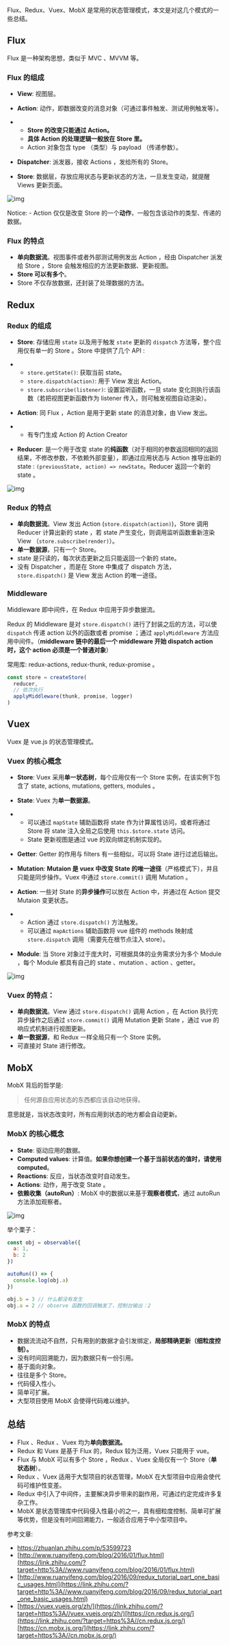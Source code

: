 Flux、Redux、Vuex、MobX 是常用的状态管理模式，本文是对这几个模式的一些总结。

## Flux

Flux 是一种架构思想，类似于 MVC 、MVVM 等。

### Flux 的组成

- **View**: 视图层。

- **Action**: 动作，即数据改变的消息对象（可通过事件触发、测试用例触发等）。

- - **Store 的改变只能通过 Action。**
  - **具体 Action 的处理逻辑一般放在 Store 里。**
  - Action 对象包含 type （类型）与 payload （传递参数）。

- **Dispatcher**: 派发器，接收 Actions ，发给所有的 Store。

- **Store**: 数据层，存放应用状态与更新状态的方法，一旦发生变动，就提醒 Views 更新页面。

![img](https://pic1.zhimg.com/80/v2-79ed4a3780c622f8f4b3656f6903b578_720w.jpg)

Notice: - Action 仅仅是改变 Store 的一个**动作**，一般包含该动作的类型、传递的数据。

### Flux 的特点

- **单向数据流**。视图事件或者外部测试用例发出 Action ，经由 Dispatcher 派发给 Store ，Store 会触发相应的方法更新数据、更新视图。
- **Store 可以有多个**。
- Store 不仅存放数据，还封装了处理数据的方法。

## Redux

### Redux 的组成

- **Store**: 存储应用 `state` 以及用于触发 `state` 更新的 `dispatch` 方法等，整个应用仅有单一的 Store 。Store 中提供了几个 API :

- - `store.getState()`: 获取当前 state。
  - `store.dispatch(action)`: 用于 View 发出 Action。
  - `store.subscribe(listener)`: 设置监听函数，一旦 state 变化则执行该函数（若把视图更新函数作为 listener 传入，则可触发视图自动渲染）。

- **Action**: 同 Flux ，Action 是用于更新 state 的消息对象，由 View 发出。

- - 有专门生成 Action 的 Action Creator

- **Reducer**: 是一个用于改变 state 的**纯函数**（对于相同的参数返回相同的返回结果，不修改参数，不依赖外部变量），即通过应用状态与 Action 推导出新的 state : `(previousState, action) => newState`。Reducer 返回一个新的 state 。

![img](https://pic4.zhimg.com/80/v2-e4537d38f50a3f42be2e432262dffa77_720w.jpg)

### Redux 的特点

- **单向数据流**。View 发出 Action (`store.dispatch(action)`)，Store 调用 Reducer 计算出新的 state ，若 state 产生变化，则调用监听函数重新渲染 View （`store.subscribe(render)`）。
- **单一数据源**，只有一个 Store。
- state 是只读的，每次状态更新之后只能返回一个新的 state。
- 没有 Dispatcher ，而是在 Store 中集成了 dispatch 方法，`store.dispatch()` 是 View 发出 Action 的唯一途径。

### Middleware

Middleware 即中间件，在 Redux 中应用于异步数据流。

Redux 的 Middleware 是对 `store.dispatch()` 进行了封装之后的方法，可以使 `dispatch` 传递 action 以外的函数或者 promise ；通过 `applyMiddleware` 方法应用中间件。（**middleware 链中的最后一个 middleware 开始 dispatch action 时，这个 action 必须是一个普通对象**）

常用库: redux-actions, redux-thunk, redux-promise 。

```js
const store = createStore(
  reducer,
  // 依次执行
  applyMiddleware(thunk, promise, logger)
)
```

## Vuex

Vuex 是 vue.js 的状态管理模式。

### Vuex 的核心概念

- **Store**: Vuex 采用**单一状态树**，每个应用仅有一个 Store 实例，在该实例下包含了 state, actions, mutations, getters, modules 。

- **State**: Vuex 为**单一数据源**。

- - 可以通过 `mapState` 辅助函数将 state 作为计算属性访问，或者将通过 Store 将 state 注入全局之后使用 `this.$store.state` 访问。
  - State 更新视图是通过 vue 的双向绑定机制实现的。

- **Getter**: Getter 的作用与 filters 有一些相似，可以将 State 进行过滤后输出。

- **Mutation**: **Mutaion 是 vuex 中改变 State 的唯一途径**（严格模式下），并且只能是同步操作。Vuex 中通过 `store.commit()` 调用 Mutation 。

- **Action**: 一些对 State 的**异步操作**可以放在 Action 中，并通过在 Action 提交 Mutaion 变更状态。

- - Action 通过 `store.dispatch()` 方法触发。
  - 可以通过 `mapActions` 辅助函数将 vue 组件的 methods 映射成 `store.dispatch` 调用（需要先在根节点注入 store）。

- **Module**: 当 Store 对象过于庞大时，可根据具体的业务需求分为多个 Module ，每个 Module 都具有自己的 state 、mutation 、action 、getter。

![img](https://pic1.zhimg.com/80/v2-3d69811be9fee4d3989d204bf25ab430_720w.jpg)

### Vuex 的特点：

- **单向数据流**。View 通过 `store.dispatch()` 调用 Action ，在 Action 执行完异步操作之后通过 `store.commit()` 调用 Mutation 更新 State ，通过 vue 的响应式机制进行视图更新。
- **单一数据源**，和 Redux 一样全局只有一个 Store 实例。
- 可直接对 State 进行修改。

## MobX

MobX 背后的哲学是:

> 任何源自应用状态的东西都应该自动地获得。

意思就是，当状态改变时，所有应用到状态的地方都会自动更新。

### MobX 的核心概念

- **State**: 驱动应用的数据。
- **Computed values**: 计算值。**如果你想创建一个基于当前状态的值时，请使用 computed**。
- **Reactions**: 反应，当状态改变时自动发生。
- **Actions**: 动作，用于改变 State 。
- **依赖收集（autoRun）**: MobX 中的数据以来基于**观察者模式**，通过 autoRun 方法添加观察者。

![img](https://pic4.zhimg.com/80/v2-9618e7fdcca4b6579ae19e3c1e8a6837_720w.jpg)

举个栗子：

```js
const obj = observable({
  a: 1,
  b: 2
})

autoRun(() => {
  console.log(obj.a)
})

obj.b = 3 // 什么都没有发生
obj.a = 2 // observe 函数的回调触发了，控制台输出：2
```

### MobX 的特点

- 数据流流动不自然，只有用到的数据才会引发绑定，**局部精确更新（细粒度控制）。**
- 没有时间回溯能力，因为数据只有一份引用。
- 基于面向对象。
- 往往是多个 Store。
- 代码侵入性小。
- 简单可扩展。
- 大型项目使用 MobX 会使得代码难以维护。

## 总结

- Flux 、Redux 、Vuex 均为**单向数据流。**
- Redux 和 Vuex 是基于 Flux 的，Redux 较为泛用，Vuex 只能用于 vue。
- Flux 与 MobX 可以有多个 Store ，Redux 、Vuex 全局仅有一个 Store（**单状态树**）。
- Redux 、Vuex 适用于大型项目的状态管理，MobX 在大型项目中应用会使代码可维护性变差。
- Redux 中引入了中间件，主要解决异步带来的副作用，可通过约定完成许多复杂工作。
- MobX 是状态管理库中代码侵入性最小的之一，具有细粒度控制、简单可扩展等优势，但是没有时间回溯能力，一般适合应用于中小型项目中。





参考文章:

- https://zhuanlan.zhihu.com/p/53599723
- [http://www.ruanyifeng.com/blog/2016/01/flux.html](https://link.zhihu.com/?target=http%3A//www.ruanyifeng.com/blog/2016/01/flux.html)
- [http://www.ruanyifeng.com/blog/2016/09/redux_tutorial_part_one_basic_usages.html](https://link.zhihu.com/?target=http%3A//www.ruanyifeng.com/blog/2016/09/redux_tutorial_part_one_basic_usages.html)
- [https://vuex.vuejs.org/zh/](https://link.zhihu.com/?target=https%3A//vuex.vuejs.org/zh/)[https://cn.redux.js.org/](https://link.zhihu.com/?target=https%3A//cn.redux.js.org/)[https://cn.mobx.js.org/](https://link.zhihu.com/?target=https%3A//cn.mobx.js.org/)